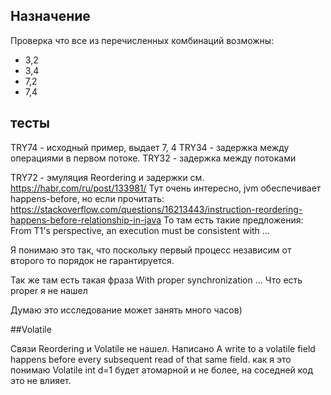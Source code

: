  ## Назначение
 Проверка что все из перечисленных комбинаций возможны:
 - 3,2
 - 3,4
 - 7,2
 - 7,4

## тесты

TRY74 - исходный пример, выдает 7, 4
TRY34 - задержка между операциями в первом потоке.
TRY32 - задержка между потоками

TRY72 - эмуляция Reordering и задержки см. https://habr.com/ru/post/133981/
Тут очень интересно, jvm обеспечивает happens-before, но если прочитать:  
https://stackoverflow.com/questions/16213443/instruction-reordering-happens-before-relationship-in-java
То там есть такие предложения: From T1's perspective, an execution must be consistent with ...

Я понимаю это так, что поскольку первый процесс независим от второго то порядок не гарантируется.

Так же там есть такая фраза  With proper synchronization ... Что есть proper я не нашел 

Думаю это исследование может занять много часов)


##Volatile

Связи Reordering и Volatile не нашел. Написано A write to a volatile field happens before every subsequent read of that same field.
как я это понимаю Volatile int d=1 будет атомарной и не более, на соседней код это не влияет.